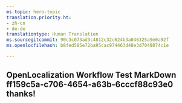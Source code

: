 ```yaml
---
ms.topic: hero-topic
translation.priority.ht:
- zh-cn
- de-de
translationtype: Human Translation
ms.sourcegitcommit: 90c3c073ad3c4812c32c624b3a046325a9e0a92f
ms.openlocfilehash: b8fed585e72ba95cac974463d48e3d7048874c1e

---
```

## OpenLocalization Workflow Test MarkDown ff159c5a-c706-4654-a63b-6cccf88c93e0 thanks!



<!--HONumber=Aug16_HO3-->


